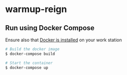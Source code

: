 # warmup-reign

## Run using Docker Compose

Ensure also that [Docker is installed](https://docs.docker.com/engine/install) on your work station

```bash
# Build the docker image
$ docker-compose build

# Start the container
$ docker-compose up
```